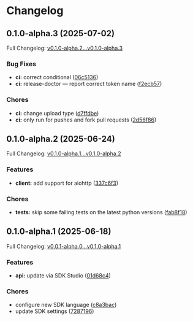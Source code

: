 # Changelog

## 0.1.0-alpha.3 (2025-07-02)

Full Changelog: [v0.1.0-alpha.2...v0.1.0-alpha.3](https://github.com/Tensorbaseai/tensorbase-python/compare/v0.1.0-alpha.2...v0.1.0-alpha.3)

### Bug Fixes

* **ci:** correct conditional ([06c5136](https://github.com/Tensorbaseai/tensorbase-python/commit/06c5136cffa39b52edf28bdcd524951a410df034))
* **ci:** release-doctor — report correct token name ([f2ecb57](https://github.com/Tensorbaseai/tensorbase-python/commit/f2ecb57bfcd55c38e30bf32986b20531b463dc4b))


### Chores

* **ci:** change upload type ([d7ffdbe](https://github.com/Tensorbaseai/tensorbase-python/commit/d7ffdbe50f5c9db884eb52f9357097520600db32))
* **ci:** only run for pushes and fork pull requests ([2d56f86](https://github.com/Tensorbaseai/tensorbase-python/commit/2d56f86baf4d69413552e570786b8c9e0f3a23f9))

## 0.1.0-alpha.2 (2025-06-24)

Full Changelog: [v0.1.0-alpha.1...v0.1.0-alpha.2](https://github.com/Tensorbaseai/tensorbase-python/compare/v0.1.0-alpha.1...v0.1.0-alpha.2)

### Features

* **client:** add support for aiohttp ([337c6f3](https://github.com/Tensorbaseai/tensorbase-python/commit/337c6f32a2a01828e0fc1780c28e74fff925078e))


### Chores

* **tests:** skip some failing tests on the latest python versions ([fab8f18](https://github.com/Tensorbaseai/tensorbase-python/commit/fab8f181a8ff2932682ffbd3e75cc0190a263f4a))

## 0.1.0-alpha.1 (2025-06-18)

Full Changelog: [v0.0.1-alpha.0...v0.1.0-alpha.1](https://github.com/Tensorbaseai/tensorbase-python/compare/v0.0.1-alpha.0...v0.1.0-alpha.1)

### Features

* **api:** update via SDK Studio ([01d68c4](https://github.com/Tensorbaseai/tensorbase-python/commit/01d68c4083ef6e8741ff350fa5b6b15c90dc42d0))


### Chores

* configure new SDK language ([c8a3bac](https://github.com/Tensorbaseai/tensorbase-python/commit/c8a3bacd10a12f6738eccc1cbe4e84b3cbd05931))
* update SDK settings ([7287196](https://github.com/Tensorbaseai/tensorbase-python/commit/7287196c2a15ff9d14cc3984c5fbed8c68d8cef0))

